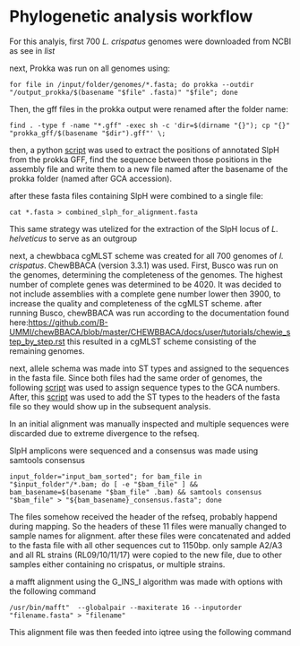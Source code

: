 # Phylogenetic analysis workflow

For this analyis, first 700 _L. crispatus_ genomes were downloaded from NCBI as see in *list*

next, Prokka was run on all genomes using: 
```
for file in /input/folder/genomes/*.fasta; do prokka --outdir "/output_prokka/$(basename "$file" .fasta)" "$file"; done
```
Then, the gff files in the prokka output were renamed after the folder name:
```
find . -type f -name "*.gff" -exec sh -c 'dir=$(dirname "{}"); cp "{}" "prokka_gff/$(basename "$dir").gff"' \;
```
then, a python [script](Python/extract_SlpH_sequences.py) was used to extract the positions of annotated SlpH from the prokka GFF, find the sequence between those positions in the assembly file and write them to a new file named after the basename of the prokka folder (named after GCA accession).

after these fasta files containing SlpH were combined to a single file:
```
cat *.fasta > combined_slph_for_alignment.fasta
```
This same strategy was utelized for the extraction of the SlpH locus of _L. helveticus_ to serve as an outgroup

next, a chewbbaca cgMLST scheme was created for all 700 genomes of _l. crispatus_.
ChewBBACA (version 3.3.1) was used. First, Busco was run on the genomes, determining the completeness of the genomes. The highest number of complete genes was determined to be 4020. It was decided to not include assemblies with a complete gene number lower then 3900, to increase the quality and completeness of the cgMLST scheme.
after running Busco, chewBBACA was run according to the documentation found here:https://github.com/B-UMMI/chewBBACA/blob/master/CHEWBBACA/docs/user/tutorials/chewie_step_by_step.rst this resulted in a cgMLST scheme consisting of the remaining genomes.

next, allele schema was made into ST types and assigned to the sequences in the fasta file. Since both files had the same order of genomes, the following [script](Python/assign_sequences_types.py) was used to assign sequence types to the GCA numbers. After, this [script](Python/change_identifiers_sequence_types.py) was used to add the ST types to the headers of the fasta file so they would show up in the subsequent analysis.

In an initial alignment was manually inspected and multiple sequences were discarded due to extreme divergence to the refseq. 

SlpH amplicons were sequenced and a consensus was made using samtools consensus 
```
input_folder="input_bam_sorted"; for bam_file in "$input_folder"/*.bam; do [ -e "$bam_file" ] && bam_basename=$(basename "$bam_file" .bam) && samtools consensus "$bam_file" > "${bam_basename}_consensus.fasta"; done 
```
The files somehow received the header of the refseq, probably happend during mapping. So the headers of these 11 files were manually changed to sample names for alignment. after these files were concatenated and added to the fasta file with all other sequences cut to 1150bp. only sample A2/A3 and all RL strains (RL09/10/11/17) were copied to the new file, due to other samples either containing no crispatus, or multiple strains.

a mafft alignment using the G_INS_I algorithm was made with options with the following command
```
/usr/bin/mafft"  --globalpair --maxiterate 16 --inputorder "filename.fasta" > "filename"
```

This alignment file was then feeded into iqtree using the following command
